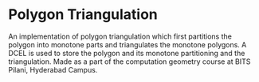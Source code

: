 # Polygon Triangulation

An implementation of polygon triangulation which first partitions the polygon into monotone parts and triangulates the monotone polygons. A DCEL is used to store the polygon and its monotone partitioning and the triangulation. Made as a part of the computation geometry course at BITS Pilani, Hyderabad Campus.

